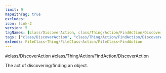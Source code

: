 ```yaml
---
limit: 9
mapWithTag: true
excludes:
icon: link-2
version: 5
tagNames: [class/DiscoverAction, class/Thing/Action/FindAction/DiscoverAction, schema-org/DiscoverAction]
tags: ["class/DiscoverAction", "class/Thing/Action/FindAction/DiscoverAction"]
extends: FileClass~Thing/FileClass~Action/FileClass~FindAction
---
```


#class/DiscoverAction
#class/Thing/Action/FindAction/DiscoverAction


The act of discovering/finding an object.

